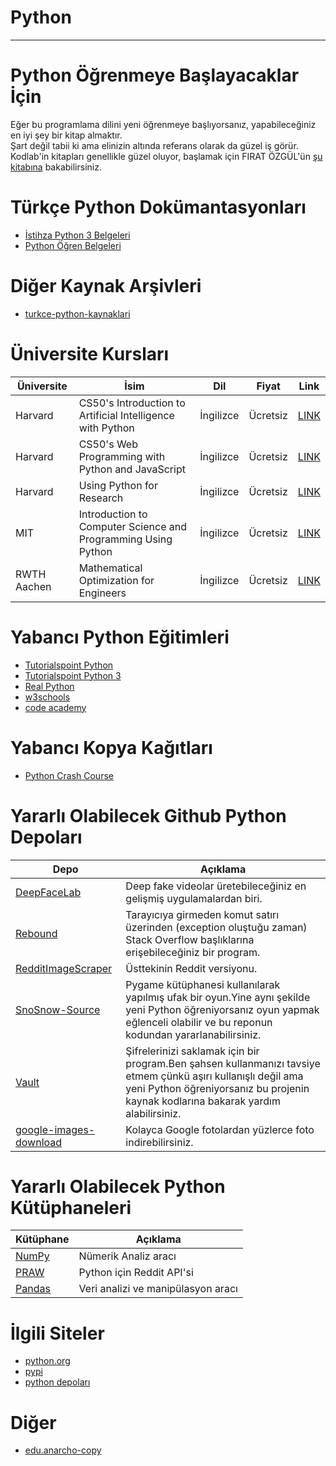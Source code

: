 # Python

---

# Python Öğrenmeye Başlayacaklar İçin
Eğer bu programlama dilini yeni öğrenmeye başlıyorsanız, yapabileceğiniz en iyi şey bir kitap almaktır.  
Şart değil tabii ki ama elinizin altında referans olarak da güzel iş görür.  
Kodlab'in kitapları genellikle güzel oluyor, başlamak için FIRAT ÖZGÜL'ün [şu kitabına](https://www.kodlab.com/home/536-her-yoenueyle-python-9786059118504.html) bakabilirsiniz.

# Türkçe Python Dokümantasyonları
* [İstihza Python 3 Belgeleri](https://python-istihza.yazbel.com/)
* [Python Öğren Belgeleri](http://python-ogren.readthedocs.io/)

# Diğer Kaynak Arşivleri
* [turkce-python-kaynaklari](https://github.com/ibrahimirdem/turkce-python-kaynaklari)

# Üniversite Kursları
| Üniversite  | İsim                                                          | Dil       | Fiyat    | Link                                                                                         |
| ----------- | ------------------------------------------------------------- | --------- | -------- | -------------------------------------------------------------------------------------------- |
| Harvard     | CS50's Introduction to Artificial Intelligence with Python    | İngilizce | Ücretsiz | [LINK](https://www.edx.org/course/cs50s-introduction-to-artificial-intelligence-with-python) |
| Harvard     | CS50's Web Programming with Python and JavaScript             | İngilizce | Ücretsiz | [LINK](https://www.edx.org/course/cs50s-web-programming-with-python-and-javascript)          |
| Harvard     | Using Python for Research                                     | İngilizce | Ücretsiz | [LINK](https://www.edx.org/course/using-python-for-research)                                 |
| MIT         | Introduction to Computer Science and Programming Using Python | İngilizce | Ücretsiz | [LINK](https://www.edx.org/course/introduction-to-computer-science-and-programming-7)        |
| RWTH Aachen | Mathematical Optimization for Engineers                       | İngilizce | Ücretsiz | [LINK](https://www.edx.org/course/mathematical-optimization-for-engineers)                   |

# Yabancı Python Eğitimleri
* [Tutorialspoint Python](https://www.tutorialspoint.com/python/index.htm)
* [Tutorialspoint Python 3](https://www.tutorialspoint.com/python3/index.htm)
* [Real Python](https://realpython.com/)
* [w3schools](https://www.w3schools.com/python/)
* [code academy](https://www.codecademy.com/catalog/language/python)

# Yabancı Kopya Kağıtları
* [Python Crash Course](https://ehmatthes.github.io/pcc/cheatsheets/README.html)

# Yararlı Olabilecek Github Python Depoları
| Depo                                                                           | Açıklama                                                                                                                                                                                             |
| ------------------------------------------------------------------------------ | ---------------------------------------------------------------------------------------------------------------------------------------------------------------------------------------------------- |
| [DeepFaceLab](https://github.com/iperov/DeepFaceLab)                           | Deep fake videolar üretebileceğiniz en gelişmiş uygulamalardan biri.                                                                                                                                 |
| [Rebound](https://github.com/shobrook/rebound)                                 | Tarayıcıya girmeden komut satırı üzerinden (exception oluştuğu zaman) Stack Overflow başlıklarına erişebileceğiniz bir program.                                                                      |
| [RedditImageScraper](https://github.com/ClarityCoders/RedditImageScraper)      | Üsttekinin Reddit versiyonu.                                                                                                                                                                         |
| [SnoSnow-Source](https://github.com/BarjiYT/SnoSnow-Source)                    | Pygame kütüphanesi kullanılarak yapılmış ufak bir oyun.Yine aynı şekilde yeni Python öğreniyorsanız oyun yapmak eğlenceli olabilir ve bu reponun kodundan yararlanabilirsiniz.                       |
| [Vault](https://github.com/gabfl/vault)                                        | Şifrelerinizi saklamak için bir program.Ben şahsen kullanmanızı tavsiye etmem çünkü aşırı kullanışlı değil ama yeni Python öğreniyorsanız bu projenin kaynak kodlarına bakarak yardım alabilirsiniz. |
| [google-images-download](https://github.com/hardikvasa/google-images-download) | Kolayca Google fotolardan yüzlerce foto indirebilirsiniz.                                                                                                                                            |

# Yararlı Olabilecek Python Kütüphaneleri
| Kütüphane                           | Açıklama                           |
| ----------------------------------- | ---------------------------------- |
| [NumPy](https://numpy.org)          | Nümerik Analiz aracı               |
| [PRAW](https://praw.readthedocs.io) | Python için Reddit API'si          |
| [Pandas](https://pandas.pydata.org) | Veri analizi ve manipülasyon aracı |

# İlgili Siteler
* [python.org](https://www.python.org/)
* [pypi](https://pypi.org/)
* [python depoları](https://github.com/python)

# Diğer
* [edu.anarcho-copy](https://edu.anarcho-copy.org/Programming%20Languages/Python/)